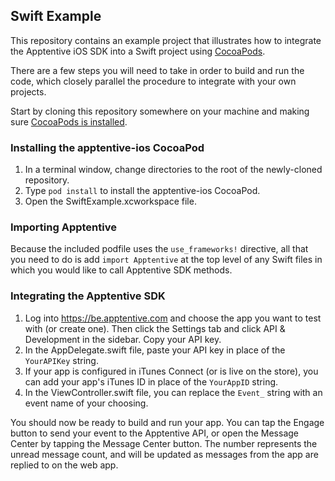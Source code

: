 Swift Example
-------------

This repository contains an example project that illustrates how to integrate
the Apptentive iOS SDK into a Swift project using
[CocoaPods](https://cocoapods.org).

There are a few steps you will need to take in order to build and run the code,
which closely parallel the procedure to integrate with your own projects.

Start by cloning this repository somewhere on your machine and making sure
[CocoaPods is installed](https://guides.cocoapods.org/using/getting-started.html).

### Installing the apptentive-ios CocoaPod

1. In a terminal window, change directories to the root of the newly-cloned
   repository.
2. Type `pod install` to install the apptentive-ios CocoaPod.
3. Open the SwiftExample.xcworkspace file.

### Importing Apptentive

Because the included podfile uses the `use_frameworks!` directive, all
that you need to do is add `import Apptentive` at the top level of any
Swift files in which you would like to call Apptentive SDK methods.

### Integrating the Apptentive SDK

1. Log into https://be.apptentive.com and choose the app you want to test with
   (or create one). Then click the Settings tab and click API & Development in
   the sidebar. Copy your API key.
2. In the AppDelegate.swift file, paste your API key in place of the
   `YourAPIKey` string.
3. If your app is configured in iTunes Connect (or is live on the store), you
   can add your app's iTunes ID in place of the `YourAppID` string.
4. In the ViewController.swift file, you can replace the `Event_` string with
   an event name of your choosing.

You should now be ready to build and run your app. You can tap the Engage button
to send your event to the Apptentive API, or open the Message Center by tapping
the Message Center button. The number represents the unread message count, and
will be updated as messages from the app are replied to on the web app. 

